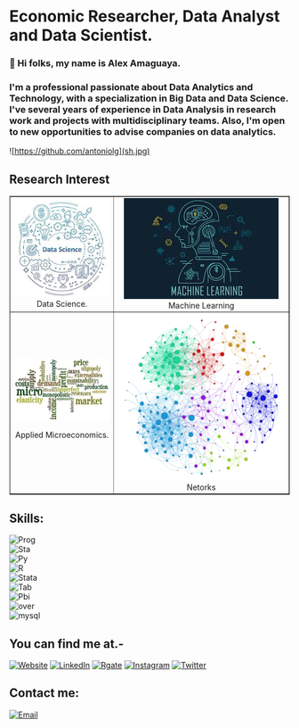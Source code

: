 # Economic Researcher, Data Analyst and Data Scientist.
### 👋 Hi folks, my name is Alex Amaguaya.
### I'm a professional passionate about Data Analytics and Technology, with a specialization in Big Data and Data Science. I've several years of experience in Data Analysis in research work and projects with multidisciplinary teams. Also, I'm open to new opportunities to advise companies on data analytics.

![https://github.com/antoniolg](sh.jpg)

## Research Interest
<table width="500" border="1" cellpadding="5">

<tr>

<td align="center" valign="center">
<img src="ds.jpg" alt="description here" />
<br />
Data Science.
</td>

<td align="center" valign="center">
<img src="ml.jpg" alt="description here" />
<br />
Machine Learning
</td>

</tr>


<tr>

<td align="center" valign="center">
<img src="mic.jpg" alt="description here" />
<br />
  
Applied Microeconomics.
</td>

<td align="center" valign="center">
<img src="n1.png" alt="description here" />
<br />
Netorks
</td>

</tr>

</table>



## Skills:
![Prog](https://img.shields.io/badge/Programming-3dcfdc?style=for-the-badge&logo=SmartThings&logoColor=white&labelColor=101010)</br>
![Sta](https://img.shields.io/badge/Statistic-3ae620?style=for-the-badge&logo=smart&logoColor=white&labelColor=101010)</br>
![Py](https://img.shields.io/badge/Python-ffbf00?style=for-the-badge&logo=Python&logoColor=white&labelColor=101010)</br>
![R](https://img.shields.io/badge/R-0095D5?style=for-the-badge&logo=R&logoColor=white&labelColor=101010)</br>
![Stata](https://img.shields.io/badge/Stata-d435c9?style=for-the-badge&logo=SmartThings&logoColor=white&labelColor=101010)</br>
![Tab](https://img.shields.io/badge/Tableau-f52525?style=for-the-badge&logo=Tableau&logoColor=white&labelColor=101010)</br>
![Pbi](https://img.shields.io/badge/powerbi-0095D5?style=for-the-badge&logo=SmartThings&logoColor=white&labelColor=101010)</br>
![over](https://img.shields.io/badge/Overleaf-d3db2c?style=for-the-badge&logo=overleaf&logoColor=white&labelColor=101010)</br>
![mysql](https://img.shields.io/badge/Mysql-2cafdb?style=for-the-badge&logo=mysql&logoColor=white&labelColor=101010)</br>

## You can find me at.-

[![Website](https://img.shields.io/badge/Website-alex_amaguaya.com-27aef2?style=for-the-badge&logo=wordpress&logoColor=white&labelColor=101010)](https://aamaguay.github.io/blog/)
[![LinkedIn](https://img.shields.io/badge/LinkedIn-Alex_Amaguaya-27f26e?style=for-the-badge&logo=linkedin&logoColor=white&labelColor=101010)](https://www.linkedin.com/in/alex-amaguaya-074438128/)
[![Rgate](https://img.shields.io/badge/ResearchGate-Alex_Amaguaya-f23d5b?style=for-the-badge&logo=researchgate&logoColor=white&labelColor=101010)](https://www.researchgate.net/profile/Alex_Amaguaya)
[![Instagram](https://img.shields.io/badge/Instagram-@programmer_economist-f5f538?style=for-the-badge&logo=instagram&logoColor=white&labelColor=101010)](https://www.instagram.com/programmer_economist/)
[![Twitter](https://img.shields.io/badge/Twitter-@Alex_Amaguaya-ffae57?style=for-the-badge&logo=twitter&logoColor=white&labelColor=101010)](https://twitter.com/Alex_Amaguaya)

## Contact me:

[![Email](https://img.shields.io/badge/Mail-Alex_Amaguaya-6980f0?style=for-the-badge&logo=gmail&logoColor=white&labelColor=101010)](mailto:aamaguay@espol.edu.ec)
